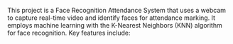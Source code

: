 This project is a Face Recognition Attendance System that uses a webcam to capture real-time video and identify faces for attendance marking. It employs machine learning with the K-Nearest Neighbors (KNN) algorithm for face recognition. Key features include:

